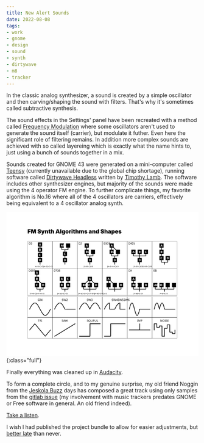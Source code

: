 ```yaml
---
title: New Alert Sounds
date: 2022-08-08
tags:
- work
- gnome
- design
- sound
- synth
- dirtywave
- m8
- tracker
---
```


In the classic analog synthesizer, a sound is created by a simple oscillator and then carving/shaping the sound with filters. That's why it's sometimes called subtractive synthesis.

The sound effects in the Settings' panel have been recreated with a method called [Frequency Modulation](https://en.wikipedia.org/wiki/Frequency_modulation_synthesis) where some oscillators aren't used to generate the sound itself (carrier), but modulate it futher. Even here the significant role of filtering remains. In addition more complex sounds are achieved with so called layereing which is exactly what the name hints to, just using a bunch of sounds together in a mix.

Sounds created for GNOME 43 were generated on a mini-computer called [Teensy](https://www.pjrc.com/store/teensy41.html) (currently unavailable due to the global chip shortage), running software called [Dirtywave Headless](https://github.com/DirtyWave/M8HeadlessFirmware) written by [Timothy Lamb](https://trash80.com/). The software includes other synthesizer engines, but majority of the sounds were made using the 4 operator FM engine. To further complicate things, my favorite algorithm is No.16 where all of the 4 oscillators are carriers, effectively being equivalent to a 4 oscillator analog synth.

![FM Synth Engine on the Dirtywave Headless. Image taken from the Dirtywave M8 Tracker manual.](fm.svg){:class="full"}

Finally everything was cleaned up in [Audacity](https://flathub.org/apps/details/org.audacityteam.Audacity).

To form a complete circle, and to my genuine surprise, my old friend Noggin from the [Jeskola Buzz](http://jeskola.net/buzz/) days has composed a great track using only samples from the [gitlab issue](https://gitlab.gnome.org/GNOME/gnome-control-center/-/issues/264) (my involvement with music trackers predates GNOME or Free software in general. An old friend indeed).

[Take a listen](https://weeklybeats.com/noggin/music/gnomesounds).

I wish I had published the project bundle to allow for easier adjustments, but [better late](gnome-alerts.zip) than never.

